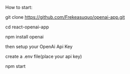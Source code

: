 How to start:

git clone https://github.com/Frekeasuquo/openai-app.git

cd react-openai-app

npm install openai

then setup your OpenAi Api Key

create a .env file(place your api key)

npm start
